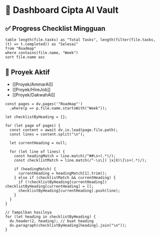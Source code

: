 # 🧭 Dashboard Cipta AI Vault

## ✅ Progress Checklist Mingguan


```dataview
table length(file.tasks) as "Total Tasks", length(filter(file.tasks, (t) => t.completed)) as "Selesai"
from "Roadmap"
where contains(file.name, "Week")
sort file.name asc
```


## 🔧 Proyek Aktif
- [[Proyek/AmmarAI]]
- [[Proyek/HireJob]]
- [[Proyek/DakwahAI]]


```dataviewjs
const pages = dv.pages('"Roadmap"')
  .where(p => p.file.name.startsWith("Week"));

let checklistByHeading = {};

for (let page of pages) {
  const content = await dv.io.load(page.file.path);
  const lines = content.split("\n");

  let currentHeading = null;

  for (let line of lines) {
    const headingMatch = line.match(/^##\s+(.*)/);
    const checklistMatch = line.match(/^-\s\[( |x|X)\]\s+(.*)/);

    if (headingMatch) {
      currentHeading = headingMatch[1].trim();
    } else if (checklistMatch && currentHeading) {
      if (!checklistByHeading[currentHeading]) checklistByHeading[currentHeading] = [];
      checklistByHeading[currentHeading].push(line);
    }
  }
}

// Tampilkan hasilnya
for (let heading in checklistByHeading) {
  dv.header(2, heading); // buat heading
  dv.paragraph(checklistByHeading[heading].join("\n"));
}

```

